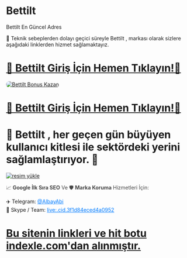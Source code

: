 # Bettilt
Bettilt En Güncel Adres

<p>📢 Teknik sebeplerden dolayı geçici süreyle Bettilt , markası olarak sizlere aşağıdaki linklerden hizmet sağlamaktayız.</p>

# <a href="https://shortlinkapp.com/YTlMI" title="Bettilt Giriş Adresi">🔗 Bettilt Giriş İçin Hemen Tıklayın!🔗</a>

<a href="https://shortlinkapp.com/YTlMI" title="Bettilt Bonus Fırsatları">
    <img src="https://i.ibb.co/5K7Ks6w/zzzz3.gif" alt="Bettilt Bonus Kazan" style="max-width:100%; height:auto; border-radius:8px;">
</a>
<div class="description">

# <a href="https://shortlinkapp.com/YTlMI" title="Bettilt Giriş Adresi">🔗 Bettilt Giriş İçin Hemen Tıklayın!🔗</a>
 
# 💢 Bettilt , her geçen gün büyüyen kullanıcı kitlesi ile sektördeki yerini sağlamlaştırıyor.  💢

<a href="https://resmim.net/"><img src="https://resmim.net/cdn/2025/05/15/N2oexR.jpg" alt="resim yükle" border="0" /></a>

<p style="font-size:14px; color:#444;">
📈 <strong>Google İlk Sıra SEO</strong> Ve 🛡 <strong>Marka Koruma</strong> Hizmetleri İçin:
</p>

<ul style="list-style: none; padding: 0;">
  <li>✈️ Telegram: <a href="https://t.me/albayabi" style="color:#007bff;">@AlbayAbi</a></li>
  <li>💼 Skype / Team: <a href="skype:live:.cid.3f1d84eced4a0952?chat" style="color:#007bff;">live:.cid.3f1d84eced4a0952</a></li>

# <a href="https://indexle.com">Bu sitenin linkleri ve hit botu indexle.com'dan alınmıştır.</a>

